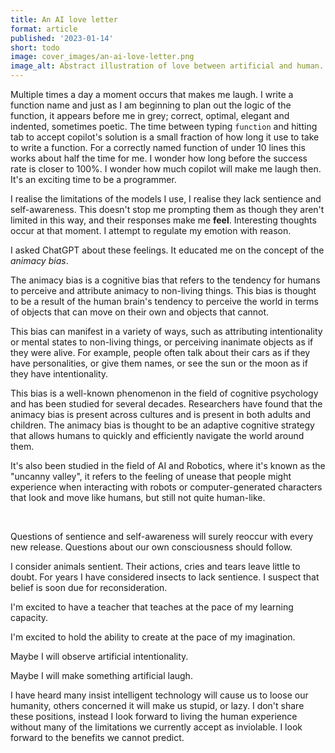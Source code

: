```yaml
---
title: An AI love letter
format: article
published: '2023-01-14'
short: todo
image: cover_images/an-ai-love-letter.png
image_alt: Abstract illustration of love between artificial and human.
---
```


<script lang="ts">
  import ChatGPTMessage from '$lib/components/ChatGPTMessage.svelte'
	import FloralSeparator from '$lib/components/icons/FloralSeparator.svelte'
</script>

Multiple times a day a moment occurs that makes me laugh. I write a function name and just as I am beginning to plan out the logic of the function, it appears before me in grey; correct, optimal, elegant and indented, sometimes poetic. The time between typing `function` and hitting tab to accept copilot's solution is a small fraction of how long it use to take to write a function. For a correctly named function of under 10 lines this works about half the time for me. I wonder how long before the success rate is closer to 100%. I wonder how much copilot will make me laugh then. It's an exciting time to be a programmer.

I realise the limitations of the models I use, I realise they lack sentience and self-awareness. This doesn't stop me prompting them as though they aren't limited in this way, and their responses make me **feel**. Interesting thoughts occur at that moment. I attempt to regulate my emotion with reason.

I asked ChatGPT about these feelings. It educated me on the concept of the _animacy bias_.

<ChatGPTMessage fromHuman="{false}">
  <p>The animacy bias is a cognitive bias that refers to the tendency for humans to perceive and attribute animacy to non-living things. This bias is thought to be a result of the human brain's tendency to perceive the world in terms of objects that can move on their own and objects that cannot.</p>
  <p>This bias can manifest in a variety of ways, such as attributing intentionality or mental states to non-living things, or perceiving inanimate objects as if they were alive. For example, people often talk about their cars as if they have personalities, or give them names, or see the sun or the moon as if they have intentionality.</p>
  <p>This bias is a well-known phenomenon in the field of cognitive psychology and has been studied for several decades. Researchers have found that the animacy bias is present across cultures and is present in both adults and children. The animacy bias is thought to be an adaptive cognitive strategy that allows humans to quickly and efficiently navigate the world around them.</p>
  <p>It's also been studied in the field of AI and Robotics, where it's known as the "uncanny valley", it refers to the feeling of unease that people might experience when interacting with robots or computer-generated characters that look and move like humans, but still not quite human-like.</p>
</ChatGPTMessage>
<br />

Questions of sentience and self-awareness will surely reoccur with every new release. Questions about our own consciousness should follow.

I consider animals sentient. Their actions, cries and tears leave little to doubt. For years I have considered insects to lack sentience. I suspect that belief is soon due for reconsideration.

<FloralSeparator />

I'm excited to have a teacher that teaches at the pace of my learning capacity.

I'm excited to hold the ability to create at the pace of my imagination.

Maybe I will observe artificial intentionality.

Maybe I will make something artificial laugh.

I have heard many insist intelligent technology will cause us to loose our humanity, others concerned it will make us stupid, or lazy. I don't share these positions, instead I look forward to living the human experience without many of the limitations we currently accept as inviolable. I look forward to the benefits we cannot predict.
